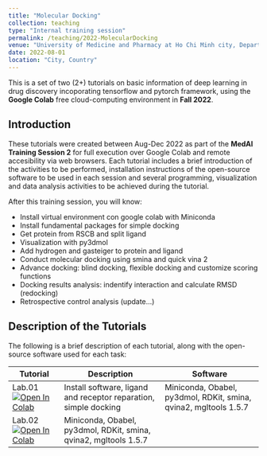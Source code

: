 ```yaml
---
title: "Molecular Docking"
collection: teaching
type: "Internal training session"
permalink: /teaching/2022-MolecularDocking
venue: "University of Medicine and Pharmacy at Ho Chi Minh city, Department of Organic Chemistry"
date: 2022-08-01
location: "City, Country"
---
```


This is a set of two (2+) tutorials on basic information of deep learning in drug discovery incoporating tensorflow and pytorch framework, using the **Google Colab** free cloud-computing environment in **Fall 2022**.



## Introduction

These tutorials were created between Aug-Dec 2022 as part of the **MedAI Training Session 2** for full execution over Google Colab and remote accesibility via web browsers.
Each tutorial includes a brief introduction of the activities to be performed, installation instructions of the open-source software to be used in each session and several programming, visualization and data analysis activities to be achieved during the tutorial. 

After this training session, you will know:
- Install virtual environment con google colab with Miniconda
- Install fundamental packages for simple docking
- Get protein from RSCB and split ligand
- Visualization with py3dmol
- Add hydrogen and gasteiger to protein and ligand
- Conduct molecular docking using smina and quick vina 2
- Advance docking: blind docking, flexible docking and customize scoring functions
- Docking results analysis: indentify interaction and calculate RMSD (redocking)
- Retrospective control analysis (update...)

## Description of the Tutorials

The following is a brief description of each tutorial, along with the open-source software used for each task:

| Tutorial | Description                           | Software                                                        |
|--------|-------------------------------------------------------------------------------------|-------------------------------------------------------------------------------------------------------------|
| Lab.01 [![Open In Colab](https://colab.research.google.com/assets/colab-badge.svg)](https://colab.research.google.com/github/TieuLongPhan/TieuLongPhan.github.io/blob/master/_teaching/Material/Cheminformatics/lab01-RDKIT_tutorial.ipynb) | Install software, ligand and receptor reparation, simple docking                         |    Miniconda, Obabel, py3dmol, RDKit, smina, qvina2, mgltools 1.5.7                                                                                                      |
| Lab.02 [![Open In Colab](https://colab.research.google.com/assets/colab-badge.svg)](https://colab.research.google.com/github/TieuLongPhan/TieuLongPhan.github.io/blob/master/_teaching/Material/Cheminformatics/lab02-SMILES_tutorials.ipynb) |Miniconda, Obabel, py3dmol, RDKit, smina, qvina2, mgltools 1.5.7 |

